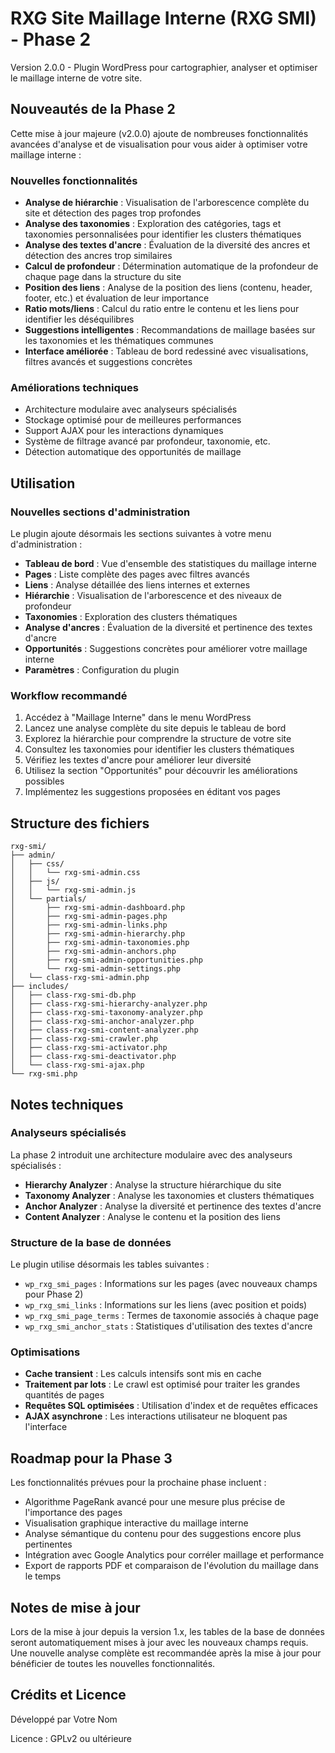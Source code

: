 # RXG Site Maillage Interne (RXG SMI) - Phase 2

Version 2.0.0 - Plugin WordPress pour cartographier, analyser et optimiser le maillage interne de votre site.

## Nouveautés de la Phase 2

Cette mise à jour majeure (v2.0.0) ajoute de nombreuses fonctionnalités avancées d'analyse et de visualisation pour vous aider à optimiser votre maillage interne :

### Nouvelles fonctionnalités

- **Analyse de hiérarchie** : Visualisation de l'arborescence complète du site et détection des pages trop profondes
- **Analyse des taxonomies** : Exploration des catégories, tags et taxonomies personnalisées pour identifier les clusters thématiques
- **Analyse des textes d'ancre** : Évaluation de la diversité des ancres et détection des ancres trop similaires
- **Calcul de profondeur** : Détermination automatique de la profondeur de chaque page dans la structure du site
- **Position des liens** : Analyse de la position des liens (contenu, header, footer, etc.) et évaluation de leur importance
- **Ratio mots/liens** : Calcul du ratio entre le contenu et les liens pour identifier les déséquilibres
- **Suggestions intelligentes** : Recommandations de maillage basées sur les taxonomies et les thématiques communes
- **Interface améliorée** : Tableau de bord redessiné avec visualisations, filtres avancés et suggestions concrètes

### Améliorations techniques

- Architecture modulaire avec analyseurs spécialisés
- Stockage optimisé pour de meilleures performances
- Support AJAX pour les interactions dynamiques
- Système de filtrage avancé par profondeur, taxonomie, etc.
- Détection automatique des opportunités de maillage

## Utilisation

### Nouvelles sections d'administration

Le plugin ajoute désormais les sections suivantes à votre menu d'administration :

- **Tableau de bord** : Vue d'ensemble des statistiques du maillage interne
- **Pages** : Liste complète des pages avec filtres avancés
- **Liens** : Analyse détaillée des liens internes et externes
- **Hiérarchie** : Visualisation de l'arborescence et des niveaux de profondeur
- **Taxonomies** : Exploration des clusters thématiques
- **Analyse d'ancres** : Évaluation de la diversité et pertinence des textes d'ancre
- **Opportunités** : Suggestions concrètes pour améliorer votre maillage interne
- **Paramètres** : Configuration du plugin

### Workflow recommandé

1. Accédez à "Maillage Interne" dans le menu WordPress
2. Lancez une analyse complète du site depuis le tableau de bord
3. Explorez la hiérarchie pour comprendre la structure de votre site
4. Consultez les taxonomies pour identifier les clusters thématiques
5. Vérifiez les textes d'ancre pour améliorer leur diversité
6. Utilisez la section "Opportunités" pour découvrir les améliorations possibles
7. Implémentez les suggestions proposées en éditant vos pages

## Structure des fichiers

```
rxg-smi/
├── admin/
│   ├── css/
│   │   └── rxg-smi-admin.css
│   ├── js/
│   │   └── rxg-smi-admin.js
│   └── partials/
│       ├── rxg-smi-admin-dashboard.php
│       ├── rxg-smi-admin-pages.php
│       ├── rxg-smi-admin-links.php
│       ├── rxg-smi-admin-hierarchy.php
│       ├── rxg-smi-admin-taxonomies.php
│       ├── rxg-smi-admin-anchors.php
│       ├── rxg-smi-admin-opportunities.php
│       └── rxg-smi-admin-settings.php
│   └── class-rxg-smi-admin.php
├── includes/
│   ├── class-rxg-smi-db.php
│   ├── class-rxg-smi-hierarchy-analyzer.php
│   ├── class-rxg-smi-taxonomy-analyzer.php
│   ├── class-rxg-smi-anchor-analyzer.php
│   ├── class-rxg-smi-content-analyzer.php
│   ├── class-rxg-smi-crawler.php
│   ├── class-rxg-smi-activator.php
│   ├── class-rxg-smi-deactivator.php
│   └── class-rxg-smi-ajax.php
└── rxg-smi.php
```

## Notes techniques

### Analyseurs spécialisés

La phase 2 introduit une architecture modulaire avec des analyseurs spécialisés :

- **Hierarchy Analyzer** : Analyse la structure hiérarchique du site
- **Taxonomy Analyzer** : Analyse les taxonomies et clusters thématiques
- **Anchor Analyzer** : Analyse la diversité et pertinence des textes d'ancre
- **Content Analyzer** : Analyse le contenu et la position des liens

### Structure de la base de données

Le plugin utilise désormais les tables suivantes :

- `wp_rxg_smi_pages` : Informations sur les pages (avec nouveaux champs pour Phase 2)
- `wp_rxg_smi_links` : Informations sur les liens (avec position et poids)
- `wp_rxg_smi_page_terms` : Termes de taxonomie associés à chaque page
- `wp_rxg_smi_anchor_stats` : Statistiques d'utilisation des textes d'ancre

### Optimisations

- **Cache transient** : Les calculs intensifs sont mis en cache
- **Traitement par lots** : Le crawl est optimisé pour traiter les grandes quantités de pages
- **Requêtes SQL optimisées** : Utilisation d'index et de requêtes efficaces
- **AJAX asynchrone** : Les interactions utilisateur ne bloquent pas l'interface

## Roadmap pour la Phase 3

Les fonctionnalités prévues pour la prochaine phase incluent :

- Algorithme PageRank avancé pour une mesure plus précise de l'importance des pages
- Visualisation graphique interactive du maillage interne
- Analyse sémantique du contenu pour des suggestions encore plus pertinentes
- Intégration avec Google Analytics pour corréler maillage et performance
- Export de rapports PDF et comparaison de l'évolution du maillage dans le temps

## Notes de mise à jour

Lors de la mise à jour depuis la version 1.x, les tables de la base de données seront automatiquement mises à jour avec les nouveaux champs requis. Une nouvelle analyse complète est recommandée après la mise à jour pour bénéficier de toutes les nouvelles fonctionnalités.

## Crédits et Licence

Développé par Votre Nom

Licence : GPLv2 ou ultérieure
